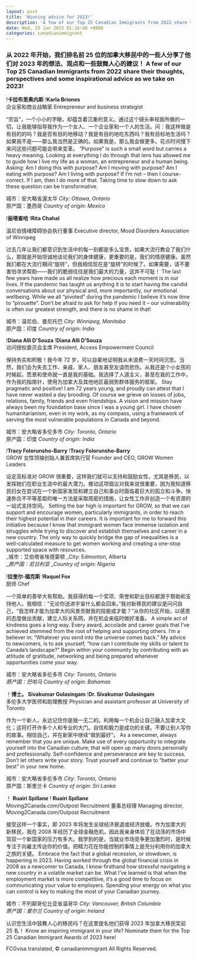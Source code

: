```yaml
---
layout: post
title: 'Winning advice for 2023!'
description: 'A few of our Top 25 Canadian Immigrants from 2022 share their thoughts, perspectives and some inspirational advice as we take on 2023!'
date: Wed, 25 Jan 2023 01:16:40 +0000
categories: canadianimmigrant
---
```


### 从 2022 年开始，我们排名前 25 位的加拿大移民中的一些人分享了他们对 2023 年的想法、观点和一些鼓舞人心的建议！	A few of our Top 25 Canadian Immigrants from 2022 share their thoughts, perspectives and some inspirational advice as we take on 2023!
	
!**卡拉布里奥内斯**	!**Karla Briones**  
企业家和商业战略家	Entrepreneur and business strategist
	
“宗旨”，一个小小的字眼，却蕴含着沉重的意义。通过这个镜头审视我所做的一切，让我能够指导我作为一个女人、一个企业家和一个人的生活。问：我这样做是有目的的吗？我是否有目的地移动？我是有目的地吃东西吗？我有目标地生活吗？如果我不是——那么我当然是正确的。如果我是，那么我会做更多。花点时间慢下来问这些问题可能会带来变革。	“Purpose” is such a small word but carries a heavy meaning. Looking at everything I do through that lens has allowed me to guide how I live my life as a woman, an entrepreneur and a human being. Asking: Am I doing this with purpose? Am I moving with purpose? Am I eating with purpose? Am I living with purpose? If I’m not – then I course-correct. If I am, then I do more of that. Taking time to slow down to ask these question can be transformative.
	
城市：安大略省渥太华	_City: Ottawa, Ontario_  
原产国：墨西哥	_Country of origin: Mexico_
	
!**丽塔查哈**	!**Rita Chahal**  

温尼伯情绪障碍协会执行董事	Executive director, Mood Disorders Association of Winnipeg
	
过去几年让我们都意识到生活中的每一刻都是多么宝贵。如果大流行教会了我们什么，那就是开始坦诚地谈论我们的身体健康，更重要的是，我们的情感健康。虽然我们都在大流行期间“旋转”，但我相信现在是“旋转”的时候了。如果需要，请不要害怕寻求帮助——我们的脆弱往往是我们最大的力量，这并不可耻！	The last few years have made us all realize how precious each moment is in our lives. If the pandemic has taught us anything it is to start having the candid conversations about our physical and, more importantly, our emotional wellbeing. While we all “pivoted” during the pandemic I believe it’s now time to “pirouette”. Don’t be afraid to ask for help if you need it – our vulnerability is often our greatest strength, and there is no shame in that!
	
城市：温尼伯、曼尼托巴	_City: Winnipeg, Manitoba_  
原产国：印度	_Country of origin: India_
	
!**Diana Alli D'Souza**	!**Diana Alli D’Souza**  
访问授权委员会主席	President, Access Empowerment Council
	
保持务实和积极！我今年 72 岁，可以自豪地证明我从未浪费一天时间沉思。当然，我们会为失去工作、亲戚、家人、朋友甚至友谊而悲伤。从我还是个小女孩的时候起，愿景和使命就一直是我的基础。我选择了人道主义，甚至在我的工作中，作为我的指南针，使用为加拿大及其他地区最弱势群体服务的框架。	Stay pragmatic and positive! I am 72 years young, and proudly can attest that I have never wasted a day brooding. Of course we grieve on losses of jobs, relations, family, friends and even friendships. A vision and mission have always been my foundation base since I was a young girl. I have chosen humanitarianism, even in my work, as my compass, using a framework of serving the most vulnerable populations in Canada and beyond.
	
城市：安大略省多伦多市	_City: Toronto, Ontario_  
原产国：印度	_Country of origin: India_
	
!**Tracy Folorunsho-Barry**	!**Tracy Folorunsho-Barry**  
GROW 女性领袖创始人兼首席执行官	Founder and CEO, GROW Women Leaders
	
设定高标准对 GROW 很重要，这样我们就可以支持和鼓励女性，尤其是移民，以发挥她们在职业生涯中的最大潜力。推动这项倡议对我来说很重要，因为我知道移民妇女在尝试在一个新国家发现和建立自己和事业时面临着巨大的孤立和斗争。快速弥合不平等差距的唯一方法是采取周密的措施，让女性工作并创造一个有资源的一站式支持空间。	Setting the bar high is important for GROW, so that we can support and encourage women, particularly immigrants, in order to reach their highest potential in their careers. It is important for me to forward this initiative because I know that immigrant women face immense isolation and struggles while trying to discover and establish themselves and career in a new country. The only way to quickly bridge the gap of inequalities is a well-calculated measure to get women working and creating a one-stop supported space with resources.  
_城市：艾伯塔省埃德蒙顿	_City: Edmonton, Alberta  
__原产国：尼日利亚_	__Country of origin: Nigeria_
	
!**拉奎尔·福克斯**	!**Raquel Fox**  
厨师	Chef
	
一个简单的善举大有帮助。我获得的每一个奖项、荣誉和职业目标都源于帮助和支持他人。我相信：“无论你送进宇宙什么都会回来。”我对新移民的建议是问问自己，“我怎样才能为加拿大的风景贡献我的技能或才能？”从你的社区开始，以感恩的态度做出贡献，建立人际关系网，并在机会来临时做好准备。	A simple act of kindness goes a long way. Every award, accolade and career goals that I’ve achieved stemmed from the root of helping and supporting others. I’m a believer in: “Whatever you send into the universe comes back.” My advice to newcomers, is to ask yourself, “how can I contribute my skills or talent to Canada’s landscape?” Begin within your community by contributing with an attitude of gratitude, networking and being prepared whenever opportunities come your way.
	
城市：安大略省多伦多市	_City: Toronto, Ontario_  
_原产国：巴哈马_	_Country of origin: Bahamas_
	
！**博士。 Sivakumar Gulasingam**	!**Dr. Sivakumar Gulasingam**  
多伦多大学医师和助理教授	Physician and assistant professor at University of Toronto
	
作为一个新人，永远记住你是独一无二的。利用每一个机会让自己融入加拿大文化；这将打开许多个人和专业的大门。自信和毅力是成功的关键。不要让别人写你的故事。相信自己，并在新家中继续“做到最好”。	As a newcomer, always remember that you are unique. Make use of every opportunity to integrate yourself into the Canadian culture; that will open up many doors personally and professionally. Self-confidence and perseverance are key to success. Don’t let others write your story. Trust yourself and continue to “better your best” in your new home.
	
城市：安大略省多伦多市	_City: Toronto, Ontario_  
原产国：斯里兰卡	_Country of origin: Sri Lanka_
	
！ **Ruairi Spillane**	! **Ruairi Spillane**  
Moving2Canada.com/Outpost Recruitment 董事总经理	Managing director, Moving2Canada.com/Outpost Recruitment
	
接受这样一个事实，即 2023 年将发生全球经济衰退或经济放缓。作为加拿大的新移民，我在 2008 年经历了全球金融危机，因此我亲身体验了在动荡的市场中驾驭一个新国家的压力有多大。我学到的是，当就业市场竞争更加激烈时，是时候专注于向雇主传达你的价值。把精力花在你能控制的事情上是充分利用你的加拿大之旅的关键。	Embrace the fact that a global recession, or slowdown, is happening in 2023. Having worked through the global financial crisis in 2008 as a newcomer to Canada, I know firsthand how stressful navigating a new country in a volatile market can be. What I’ve learned is that when the employment market is more competitive, it’s a good time to focus on communicating your value to employers. Spending your energy on what you can control is key to making the most of your Canadian journey.
	
城市：不列颠哥伦比亚省温哥华	_City: Vancouver, British Columbia_  
_原产国：爱尔兰_	_Country of origin: Ireland_
	
认识您生活中鼓舞人心的移民吗？在这里提名他们获得 2023 年加拿大移民奖前 25 名！	Know an inspiring immigrant in your life? Nominate them for the Top 25 Canadian Immigrant Awards of 2023 here!

FCGvisa translated, © canadianimmigrant All Rights Reserved.
